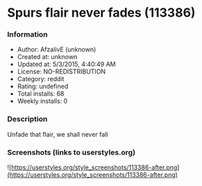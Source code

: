 # Spurs flair never fades (113386)

### Information
- Author: AfzalivE (unknown)
- Created at: unknown
- Updated at: 5/3/2015, 4:40:49 AM
- License: NO-REDISTRIBUTION
- Category: reddit
- Rating: undefined
- Total installs: 68
- Weekly installs: 0


### Description
Unfade that flair, we shall never fall


### Screenshots (links to userstyles.org)
![https://userstyles.org/style_screenshots/113386-after.png](https://userstyles.org/style_screenshots/113386-after.png)


